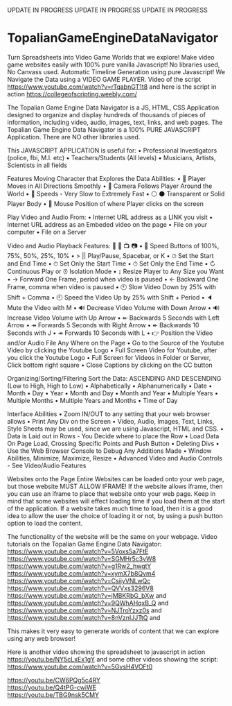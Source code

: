 UPDATE IN PROGRESS
UPDATE IN PROGRESS
UPDATE IN PROGRESS

# TopalianGameEngineDataNavigator
Turn Spreadsheets into Video Game Worlds that we explore! Make video game websites easily with 100% pure vanilla Javascript! No libraries used, No Canvass used. Automatic Timeline Generation using pure Javascript! We Navigate the Data using a VIDEO GAME PLAYER. Video of the script https://www.youtube.com/watch?v=rTqabnGT1t8 and here is the script in action https://collegeofscripting.weebly.com/ 

The Topalian Game Engine Data Navigator is a JS, HTML, CSS Application designed to organize and display hundreds of thousands of pieces of information, including video, audio, images, text, links, and web pages.
The Topalian Game Engine Data Navigator is a 100% PURE JAVASCRIPT Application. There are NO other libraries used. 

This JAVASCRIPT APPLICATION is useful for:
    • Professional Investigators (police, fbi, M.I. etc)
    • Teachers/Students (All levels)
    • Musicians, Artists, Scientists in all fields
    
Features
Moving Character that Explores the Data
Abilities:
    • 🔆 Player Moves in All Directions Smoothly
    • 🎥 Camera Follows Player Around the World
    • 🏃 Speeds - Very Slow to Extremely Fast
    • ⚪ ⚫ Transparent or Solid Player Body
    • 📌 Mouse Position of where Player clicks on the screen
    
Play Video and Audio
From:
    • Internet URL address as a LINK you visit
    • Internet URL address as an Embeded video on the page
    • File on your computer
    • File on a Server
    
Video and Audio Playback Features: 🎥 🎵 📺  📷 
    • 🏃 Speed Buttons of 100%, 75%, 50%, 25%, 10%
    • > || Play/Pause, Spacebar, or K
    • ⏱ Set the Start and End Time
    • ⏱ Set Only the Start Time
    • ⏱ Set Only the End Time
    • ↻ Continuous Play or ⏰ Isolation Mode
    •  ↨ Resize Player to Any Size you Want
    • → Forward One Frame, period when video is paused
    • ← Backward One Frame, comma when video is paused
    • 🕙 Slow Video Down by 25% with Shift + Comma
    • 🕙 Speed the Video Up by 25% with Shift + Period
    • 🔈Mute the Video with M
    • 🔊  Decrease Video Volume with Down Arrow
    • 🔊  Increase Video Volume with Up Arrow
    • ↞ Backwards 5 Seconds with Left Arrow
    • ↠ Forwards 5 Seconds with Right Arrow
    • ↞ Backwards 10 Seconds with J
    • ↠ Forwards 10 Seconds with L
    • 👉 Position the Video and/or Audio File Any Where on the Page
    • Go to the Source of the Youtube Video by clicking the Youtube Logo
    • Full Screen Video for Youtube, after you click the Youtube Logo
    • Full Screen for Videos in Folder or Server, Click bottom right square
    • Close Captions by clicking on the CC button

Organizing/Sorting/Filtering
Sort the Data: ASCENDING AND DESCENDING (Low to High, High to Low)
    • Alphabetically
    • Alphanumerically
    • Date
    • Month
    • Day
    • Year
    • Month and Day
    • Month and Year
    • Multiple Years
    • Multiple Months
    • Multiple Years and Months
    • Time of Day


Interface
Abilities
    • Zoom IN/OUT to any setting that your web browser allows
    • Print Any Div on the Screen
    • Video, Audio, Images, Text, Links, Style Sheets may be used, since we are using Javascript, HTML and CSS.
    • Data is Laid out in Rows - You Decide where to place the Row 
    • Load Data On Page Load, Crossing Specific Points and Push Button
    • Deleting Divs
    • Use the Web Browser Console to Debug Any Additions Made
    • Window Abilities, Minimize, Maximize, Resize
    • Advanced Video and Audio Controls - See Video/Audio Features


Websites onto the Page
Entire Websites can be loaded onto your web page, but those website MUST ALLOW IFRAME!
If the website allows iframe, then you can use an iframe to place that website onto your web page.
Keep in mind that some websites will effect loading time if you load them at the start of the application. If a website takes much time to load, then it is a good idea to allow the user the choice of loading it or not, by using a push button option to load the content.

The functionality of the website will be the same on your webpage.
Video tutorials on the Topalian Game Engine Data Navigator:
https://www.youtube.com/watch?v=5Voxs5a7FtE
https://www.youtube.com/watch?v=SGMHr5c3vW8
https://www.youtube.com/watch?v=g1Rw2_hwqtY
https://www.youtube.com/watch?v=xymX7b8Qvm4
https://www.youtube.com/watch?v=CsijyVNLwQc
https://www.youtube.com/watch?v=QVVxs3296V8 
https://www.youtube.com/watch?v=jMBKRbG_bXw and 
https://www.youtube.com/watch?v=9QWhAHqxB_Q and 
https://www.youtube.com/watch?v=NJTroYzxz0s and 
https://www.youtube.com/watch?v=8nVznIJJTtQ and 
 
This makes it very easy to generate worlds of content that we can explore using any web browser!

Here is another video showing the spreadsheet to javascript in action
https://youtu.be/NY5cLxEx1gY and some other videos showing the script:
https://www.youtube.com/watch?v=5GvsH4VOFt0

https://youtu.be/CW6PQg5c4RY   
https://youtu.be/Q4tPG-cwiWE  
https://youtu.be/TBG9nsk5CMY
